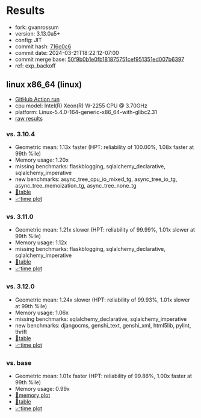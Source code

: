 # Results

- fork: gvanrossum
- version: 3.13.0a5+
- config: JIT
- commit hash: [716c0c6](https://github.com/gvanrossum/cpython/commit/716c0c6)
- commit date: 2024-03-21T18:22:12-07:00
- commit merge base: [50f9b0b1e0fb181875751cef951351ed007b6397](https://github.com/gvanrossum/cpython/commit/50f9b0b1e0fb181875751cef951351ed007b6397)
- ref: exp_backoff

## linux x86_64 (linux)

- [GitHub Action run](https://github.com/faster-cpython/benchmarking/actions/runs/8384069642)
- cpu model: Intel(R) Xeon(R) W-2255 CPU @ 3.70GHz
- platform: Linux-5.4.0-164-generic-x86_64-with-glibc2.31
- [raw results](bm-20240321-linux-x86_64-gvanrossum-exp_backoff-3.13.0a5%2B-716c0c6.json)

### vs. 3.10.4

- Geometric mean: 1.13x faster (HPT: reliability of 100.00%, 1.08x faster at 99th %ile)
- Memory usage: 1.20x
- missing benchmarks: flaskblogging, sqlalchemy_declarative, sqlalchemy_imperative
- new benchmarks: async_tree_cpu_io_mixed_tg, async_tree_io_tg, async_tree_memoization_tg, async_tree_none_tg
- [📄table](bm-20240321-linux-x86_64-gvanrossum-exp_backoff-3.13.0a5%2B-716c0c6-vs-3.10.4.md)
- [📈time plot](bm-20240321-linux-x86_64-gvanrossum-exp_backoff-3.13.0a5%2B-716c0c6-vs-3.10.4.png)

### vs. 3.11.0

- Geometric mean: 1.21x slower (HPT: reliability of 99.99%, 1.01x slower at 99th %ile)
- Memory usage: 1.12x
- missing benchmarks: flaskblogging, sqlalchemy_declarative, sqlalchemy_imperative
- [📄table](bm-20240321-linux-x86_64-gvanrossum-exp_backoff-3.13.0a5%2B-716c0c6-vs-3.11.0.md)
- [📈time plot](bm-20240321-linux-x86_64-gvanrossum-exp_backoff-3.13.0a5%2B-716c0c6-vs-3.11.0.png)

### vs. 3.12.0

- Geometric mean: 1.24x slower (HPT: reliability of 99.93%, 1.01x slower at 99th %ile)
- Memory usage: 1.06x
- missing benchmarks: sqlalchemy_declarative, sqlalchemy_imperative
- new benchmarks: djangocms, genshi_text, genshi_xml, html5lib, pylint, thrift
- [📄table](bm-20240321-linux-x86_64-gvanrossum-exp_backoff-3.13.0a5%2B-716c0c6-vs-3.12.0.md)
- [📈time plot](bm-20240321-linux-x86_64-gvanrossum-exp_backoff-3.13.0a5%2B-716c0c6-vs-3.12.0.png)

### vs. base

- Geometric mean: 1.01x faster (HPT: reliability of 99.86%, 1.00x faster at 99th %ile)
- Memory usage: 0.99x
- [🧠memory plot](bm-20240321-linux-x86_64-gvanrossum-exp_backoff-3.13.0a5%2B-716c0c6-vs-base-mem.png)
- [📄table](bm-20240321-linux-x86_64-gvanrossum-exp_backoff-3.13.0a5%2B-716c0c6-vs-base.md)
- [📈time plot](bm-20240321-linux-x86_64-gvanrossum-exp_backoff-3.13.0a5%2B-716c0c6-vs-base.png)

